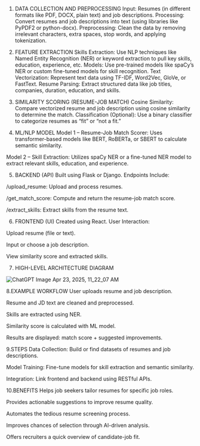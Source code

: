 1. DATA COLLECTION AND PREPROCESSING
Input: Resumes (in different formats like PDF, DOCX, plain text) and job descriptions.
Processing: Convert resumes and job descriptions into text (using libraries like PyPDF2 or python-docx).
Preprocessing: Clean the data by removing irrelevant characters, extra spaces, stop words, and applying tokenization.

2. FEATURE EXTRACTION
Skills Extraction: Use NLP techniques like Named Entity Recognition (NER) or keyword extraction to pull key skills, education, experience, etc.
Models: Use pre-trained models like spaCy’s NER or custom fine-tuned models for skill recognition.
Text Vectorization: Represent text data using TF-IDF, Word2Vec, GloVe, or FastText.
Resume Parsing: Extract structured data like job titles, companies, duration, education, and skills.

3. SIMILARITY SCORING (RESUME-JOB MATCH)
Cosine Similarity: Compare vectorized resume and job description using cosine similarity to determine the match.
Classification (Optional): Use a binary classifier to categorize resumes as “fit” or “not a fit.”

4. ML/NLP MODEL
Model 1 – Resume-Job Match Scorer:
Uses transformer-based models like BERT, RoBERTa, or SBERT to calculate semantic similarity.

Model 2 – Skill Extraction:
Utilizes spaCy NER or a fine-tuned NER model to extract relevant skills, education, and experience.

5. BACKEND (API)
Built using Flask or Django.
Endpoints Include:

/upload_resume: Upload and process resumes.

/get_match_score: Compute and return the resume-job match score.

/extract_skills: Extract skills from the resume text.

6. FRONTEND (UI)
Created using React.
User Interaction:

Upload resume (file or text).

Input or choose a job description.

View similarity score and extracted skills.

7. HIGH-LEVEL ARCHITECTURE DIAGRAM

![ChatGPT Image Apr 23, 2025, 11_22_07 AM](https://github.com/user-attachments/assets/7982f184-e634-431b-8386-11d8ce3d95a5)



8.EXAMPLE WORKFLOW
User uploads resume and job description.

Resume and JD text are cleaned and preprocessed.

Skills are extracted using NER.

Similarity score is calculated with ML model.

Results are displayed: match score + suggested improvements.

9.STEPS
Data Collection: Build or find datasets of resumes and job descriptions.

Model Training: Fine-tune models for skill extraction and semantic similarity.

Integration: Link frontend and backend using RESTful APIs.

10.BENEFITS
Helps job seekers tailor resumes for specific job roles.

Provides actionable suggestions to improve resume quality.

Automates the tedious resume screening process.

Improves chances of selection through AI-driven analysis.

Offers recruiters a quick overview of candidate-job fit.



